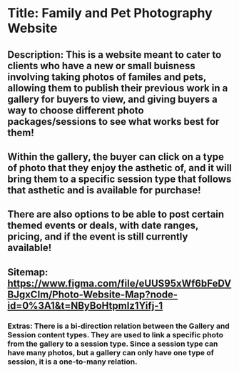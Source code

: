 # Title: Family and Pet Photography Website

## Description: This is a website meant to cater to clients who have a new or small buisness involving taking photos of familes and pets, allowing them to publish their previous work in a gallery for buyers to view, and giving buyers a way to choose different photo packages/sessions to see what works best for them!

## Within the gallery, the buyer can click on a type of photo that they enjoy the asthetic of, and it will bring them to a specific session type that follows that asthetic and is available for purchase!

## There are also options to be able to post certain themed events or deals, with date ranges, pricing, and if the event is still currently available!

## Sitemap: <https://www.figma.com/file/eUUS95xWf6bFeDVBJgxCIm/Photo-Website-Map?node-id=0%3A1&t=NByBoHtpmIz1Yifj-1>

### Extras: There is a bi-direction relation between the Gallery and Session content types. They are used to link a specific photo from the gallery to a session type. Since a session type can have many photos, but a gallery can only have one type of session, it is a one-to-many relation.
